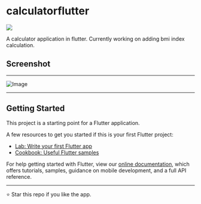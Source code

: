 # calculatorflutter
![](https://img.shields.io/badge/Dart-Flutter-blue.svg?style=for-the-badge&logo=flutter)

A calculator application in flutter.
Currently working on adding bmi index calculation.

## Screenshot
--- 
![Image](screenshot.calc.jpg )

---

## Getting Started

This project is a starting point for a Flutter application.

A few resources to get you started if this is your first Flutter project:

- [Lab: Write your first Flutter app](https://flutter.dev/docs/get-started/codelab)
- [Cookbook: Useful Flutter samples](https://flutter.dev/docs/cookbook)

For help getting started with Flutter, view our
[online documentation](https://flutter.dev/docs), which offers tutorials,
samples, guidance on mobile development, and a full API reference.

---
⭐ Star this repo if you like the app.